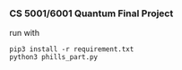 ### CS 5001/6001 Quantum Final Project ###

run with 
```
pip3 install -r requirement.txt
python3 phills_part.py
```
